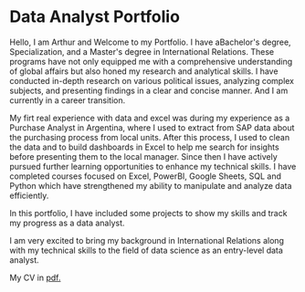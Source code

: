 # Data Analyst Portfolio

Hello, I am Arthur and Welcome to my Portfolio.
I have aBachelor's degree, Specialization, and a Master's degree in International Relations.
These programs have not only equipped me with a comprehensive understanding of global affairs but also honed my research and analytical skills. I have conducted in-depth research on various political issues, analyzing complex subjects, and presenting findings in a clear and concise manner.
And I am currently in a career transition.

My firt real experience with data and excel was during my experience as a Purchase Analyst in Argentina, 
where I used to extract from SAP data about the purchasing process from local units. 
After this process, I used to clean the data and to build dashboards in Excel to help me search 
for insights before presenting them to the local manager. 
Since then  I have actively pursued further learning opportunities to enhance my technical skills. I have completed courses focused on Excel, PowerBI, Google Sheets, SQL and Python which have strengthened my ability to manipulate and analyze data efficiently. 

In this portfolio, I have included some projects to show my skills and track my progress as a data analyst.

I am very excited to bring my background in International Relations along with my technical skills to the field of data science as an entry-level data analyst.

My CV in [pdf.](https://github.com/acmaziero/Data-Analyst-Portfolio/files/12099271/Arthur_C_Maziero_ENG.2.pdf)

